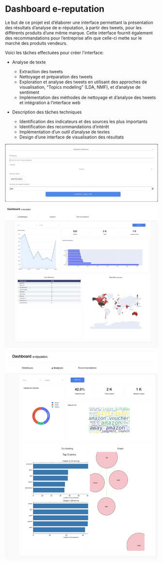 # Dashboard e-reputation

Le but de ce projet est d’élaborer une interface permettant la présentation des résultats d’analyse de e-réputation, à partir des tweets, pour les différents produits d’une même marque. Cette interface fournit également des recommandations pour l’entreprise afin que celle-ci mette sur le marché des produits vendeurs.

Voici les tâches effectuées pour créer l'interface:

- Analyse de texte

	- Extraction des tweets
	- Nettoyage et préparation des tweets
	- Exploration et analyse des tweets en utilisant des approches de visualisation, “Topics modeling” (LDA, NMF), et d’analyse de sentiment
	- Implémentation des méthodes de nettoyage et d’analyse des tweets et intégration à l’interface web

- Description des tâches techniques
	- Identification des indicateurs et des sources les plus importants
	- Identification des recommandations d’intérêt
	- Implémentation d’un outil d’analyse de textes
	- Design d’une interface de visualisation des résultats


![alt Input](./screenshots/input.png)

![alt Statistiques](./screenshots/stats.png)

![alt Analyses](./screenshots/analyse.png)
